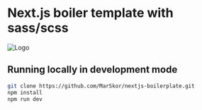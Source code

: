 # Next.js boiler template with sass/scss

![Logo](/favicon/logo.png)

## Running locally in development mode

```bash
git clone https://github.com/MarSkor/nextjs-boilerplate.git
npm install
npm run dev
```
